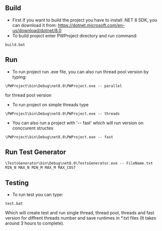 ## Build
* First if you want to build the project you have to install .NET 8 SDK, you can download it from:
https://dotnet.microsoft.com/en-us/download/dotnet/8.0
* To build project enter PWProject directory and run command:
```
build.bat
```

## Run 
* To run project run .exe file, you can also run thread pool version by typing:
``` 
\PWProject\bin\Debug\net8.0\PWProject.exe -- parallel 
```
for thread pool version

* To run project on simple threads type
```
\PWProject\bin\Debug\net8.0\PWProject.exe -- threads
```

* You can also run a project with '-- fast' which will run version on conccurent structes
```
\PWProject\bin\Debug\net8.0\PWProject.exe -- fast
``` 



## Run Test Generator
```
\TestsGenerator\bin\Debug\net8.0\TestsGenerator.exe -- FileName.txt MIN_N MAX_N MIN_M MAX_M MAX_COST
```

## Testing
* To run test you can type:
```
test.bat
```
Which will create test and run single thread, thread pool, threads and fast version for diffrent threads number and save runtimes in *.txt files (It takes around 3 hours to complete).